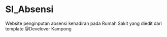 # SI_Absensi
Website penginputan absensi kehadiran pada Rumah Sakit yang diedit dari template @Develover Kampong
